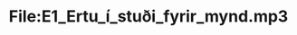 ---
title: File:E1_Ertu_í_stuði_fyrir_mynd.mp3
recording of: Ertu í stuði fyrir mynd?
reading speed: slow
speaker: E
license: CC0
---